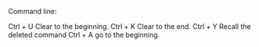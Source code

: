Command line:

Ctrl + U  Clear to the beginning.
Ctrl + K  Clear to the end.
Ctrl + Y  Recall the deleted command
Ctrl + A  go to the beginning.
